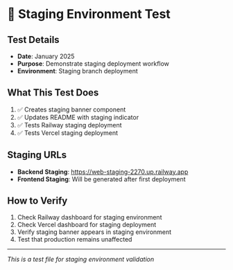 # 🧪 Staging Environment Test

## Test Details
- **Date**: January 2025
- **Purpose**: Demonstrate staging deployment workflow
- **Environment**: Staging branch deployment

## What This Test Does
1. ✅ Creates staging banner component
2. ✅ Updates README with staging indicator
3. ✅ Tests Railway staging deployment
4. ✅ Tests Vercel staging deployment

## Staging URLs
- **Backend Staging**: https://web-staging-2270.up.railway.app
- **Frontend Staging**: Will be generated after first deployment

## How to Verify
1. Check Railway dashboard for staging environment
2. Check Vercel dashboard for staging deployment
3. Verify staging banner appears in staging environment
4. Test that production remains unaffected

---
*This is a test file for staging environment validation* 